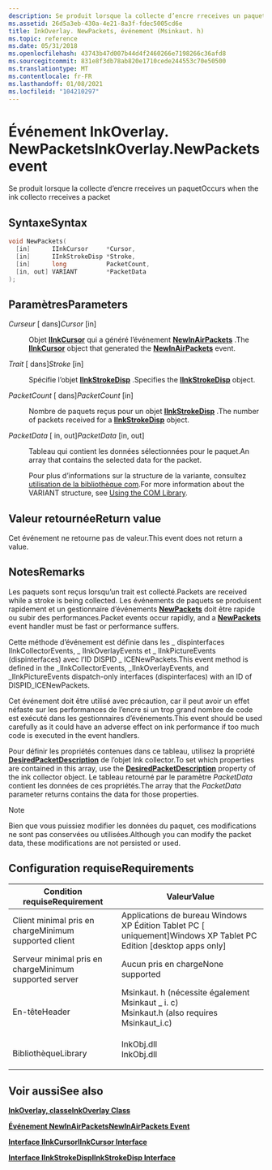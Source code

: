 ```yaml
---
description: Se produit lorsque la collecte d’encre rreceives un paquet.
ms.assetid: 26d5a3eb-430a-4e21-8a3f-fdec5005cd6e
title: InkOverlay. NewPackets, événement (Msinkaut. h)
ms.topic: reference
ms.date: 05/31/2018
ms.openlocfilehash: 43743b47d007b44d4f2460266e7198266c36afd8
ms.sourcegitcommit: 831e8f3db78ab820e1710cede244553c70e50500
ms.translationtype: MT
ms.contentlocale: fr-FR
ms.lasthandoff: 01/08/2021
ms.locfileid: "104210297"
---
```

# <a name="inkoverlaynewpackets-event"></a><span data-ttu-id="f1ca7-103">Événement InkOverlay. NewPackets</span><span class="sxs-lookup"><span data-stu-id="f1ca7-103">InkOverlay.NewPackets event</span></span>

<span data-ttu-id="f1ca7-104">Se produit lorsque la collecte d’encre rreceives un paquet</span><span class="sxs-lookup"><span data-stu-id="f1ca7-104">Occurs when the ink collecto rreceives a packet</span></span>

## <a name="syntax"></a><span data-ttu-id="f1ca7-105">Syntaxe</span><span class="sxs-lookup"><span data-stu-id="f1ca7-105">Syntax</span></span>


```C++
void NewPackets(
  [in]      IInkCursor     *Cursor,
  [in]      IInkStrokeDisp *Stroke,
  [in]      long           PacketCount,
  [in, out] VARIANT        *PacketData
);
```



## <a name="parameters"></a><span data-ttu-id="f1ca7-106">Paramètres</span><span class="sxs-lookup"><span data-stu-id="f1ca7-106">Parameters</span></span>

<dl> <dt>

<span data-ttu-id="f1ca7-107">*Curseur* \[ dans\]</span><span class="sxs-lookup"><span data-stu-id="f1ca7-107">*Cursor* \[in\]</span></span>
</dt> <dd>

<span data-ttu-id="f1ca7-108">Objet [**IInkCursor**](/windows/desktop/api/msinkaut/nn-msinkaut-iinkcursor) qui a généré l’événement [**NewInAirPackets**](inkcollector-newinairpackets.md) .</span><span class="sxs-lookup"><span data-stu-id="f1ca7-108">The [**IInkCursor**](/windows/desktop/api/msinkaut/nn-msinkaut-iinkcursor) object that generated the [**NewInAirPackets**](inkcollector-newinairpackets.md) event.</span></span>

</dd> <dt>

<span data-ttu-id="f1ca7-109">*Trait* \[ dans\]</span><span class="sxs-lookup"><span data-stu-id="f1ca7-109">*Stroke* \[in\]</span></span>
</dt> <dd>

<span data-ttu-id="f1ca7-110">Spécifie l’objet [**IInkStrokeDisp**](/windows/desktop/api/msinkaut/nn-msinkaut-iinkstrokedisp) .</span><span class="sxs-lookup"><span data-stu-id="f1ca7-110">Specifies the [**IInkStrokeDisp**](/windows/desktop/api/msinkaut/nn-msinkaut-iinkstrokedisp) object.</span></span>

</dd> <dt>

<span data-ttu-id="f1ca7-111">*PacketCount* \[ dans\]</span><span class="sxs-lookup"><span data-stu-id="f1ca7-111">*PacketCount* \[in\]</span></span>
</dt> <dd>

<span data-ttu-id="f1ca7-112">Nombre de paquets reçus pour un objet [**IInkStrokeDisp**](/windows/desktop/api/msinkaut/nn-msinkaut-iinkstrokedisp) .</span><span class="sxs-lookup"><span data-stu-id="f1ca7-112">The number of packets received for a [**IInkStrokeDisp**](/windows/desktop/api/msinkaut/nn-msinkaut-iinkstrokedisp) object.</span></span>

</dd> <dt>

<span data-ttu-id="f1ca7-113">*PacketData* \[ in, out\]</span><span class="sxs-lookup"><span data-stu-id="f1ca7-113">*PacketData* \[in, out\]</span></span>
</dt> <dd>

<span data-ttu-id="f1ca7-114">Tableau qui contient les données sélectionnées pour le paquet.</span><span class="sxs-lookup"><span data-stu-id="f1ca7-114">An array that contains the selected data for the packet.</span></span>

<span data-ttu-id="f1ca7-115">Pour plus d’informations sur la structure de la variante, consultez [utilisation de la bibliothèque com](using-the-com-library.md).</span><span class="sxs-lookup"><span data-stu-id="f1ca7-115">For more information about the VARIANT structure, see [Using the COM Library](using-the-com-library.md).</span></span>

</dd> </dl>

## <a name="return-value"></a><span data-ttu-id="f1ca7-116">Valeur retournée</span><span class="sxs-lookup"><span data-stu-id="f1ca7-116">Return value</span></span>

<span data-ttu-id="f1ca7-117">Cet événement ne retourne pas de valeur.</span><span class="sxs-lookup"><span data-stu-id="f1ca7-117">This event does not return a value.</span></span>

## <a name="remarks"></a><span data-ttu-id="f1ca7-118">Notes</span><span class="sxs-lookup"><span data-stu-id="f1ca7-118">Remarks</span></span>

<span data-ttu-id="f1ca7-119">Les paquets sont reçus lorsqu’un trait est collecté.</span><span class="sxs-lookup"><span data-stu-id="f1ca7-119">Packets are received while a stroke is being collected.</span></span> <span data-ttu-id="f1ca7-120">Les événements de paquets se produisent rapidement et un gestionnaire d’événements [**NewPackets**](inkcollector-newpackets.md) doit être rapide ou subir des performances.</span><span class="sxs-lookup"><span data-stu-id="f1ca7-120">Packet events occur rapidly, and a [**NewPackets**](inkcollector-newpackets.md) event handler must be fast or performance suffers.</span></span>

<span data-ttu-id="f1ca7-121">Cette méthode d’événement est définie dans les \_ dispinterfaces IInkCollectorEvents, \_ IInkOverlayEvents et \_ IInkPictureEvents (dispinterfaces) avec l’ID DISPID \_ ICENewPackets.</span><span class="sxs-lookup"><span data-stu-id="f1ca7-121">This event method is defined in the \_IInkCollectorEvents, \_IInkOverlayEvents, and \_IInkPictureEvents dispatch-only interfaces (dispinterfaces) with an ID of DISPID\_ICENewPackets.</span></span>

<span data-ttu-id="f1ca7-122">Cet événement doit être utilisé avec précaution, car il peut avoir un effet néfaste sur les performances de l’encre si un trop grand nombre de code est exécuté dans les gestionnaires d’événements.</span><span class="sxs-lookup"><span data-stu-id="f1ca7-122">This event should be used carefully as it could have an adverse effect on ink performance if too much code is executed in the event handlers.</span></span>

<span data-ttu-id="f1ca7-123">Pour définir les propriétés contenues dans ce tableau, utilisez la propriété [**DesiredPacketDescription**](/windows/desktop/api/msinkaut/nf-msinkaut-iinkcollector-get_desiredpacketdescription) de l’objet Ink collector.</span><span class="sxs-lookup"><span data-stu-id="f1ca7-123">To set which properties are contained in this array, use the [**DesiredPacketDescription**](/windows/desktop/api/msinkaut/nf-msinkaut-iinkcollector-get_desiredpacketdescription) property of the ink collector object.</span></span> <span data-ttu-id="f1ca7-124">Le tableau retourné par le paramètre *PacketData* contient les données de ces propriétés.</span><span class="sxs-lookup"><span data-stu-id="f1ca7-124">The array that the *PacketData* parameter returns contains the data for those properties.</span></span>

> [!Note]  
> <span data-ttu-id="f1ca7-125">Bien que vous puissiez modifier les données du paquet, ces modifications ne sont pas conservées ou utilisées.</span><span class="sxs-lookup"><span data-stu-id="f1ca7-125">Although you can modify the packet data, these modifications are not persisted or used.</span></span>

 

## <a name="requirements"></a><span data-ttu-id="f1ca7-126">Configuration requise</span><span class="sxs-lookup"><span data-stu-id="f1ca7-126">Requirements</span></span>



| <span data-ttu-id="f1ca7-127">Condition requise</span><span class="sxs-lookup"><span data-stu-id="f1ca7-127">Requirement</span></span> | <span data-ttu-id="f1ca7-128">Valeur</span><span class="sxs-lookup"><span data-stu-id="f1ca7-128">Value</span></span> |
|-------------------------------------|---------------------------------------------------------------------------------------------------------------------|
| <span data-ttu-id="f1ca7-129">Client minimal pris en charge</span><span class="sxs-lookup"><span data-stu-id="f1ca7-129">Minimum supported client</span></span><br/> | <span data-ttu-id="f1ca7-130">Applications de bureau Windows XP Édition Tablet PC \[ uniquement\]</span><span class="sxs-lookup"><span data-stu-id="f1ca7-130">Windows XP Tablet PC Edition \[desktop apps only\]</span></span><br/>                                                       |
| <span data-ttu-id="f1ca7-131">Serveur minimal pris en charge</span><span class="sxs-lookup"><span data-stu-id="f1ca7-131">Minimum supported server</span></span><br/> | <span data-ttu-id="f1ca7-132">Aucun pris en charge</span><span class="sxs-lookup"><span data-stu-id="f1ca7-132">None supported</span></span><br/>                                                                                           |
| <span data-ttu-id="f1ca7-133">En-tête</span><span class="sxs-lookup"><span data-stu-id="f1ca7-133">Header</span></span><br/>                   | <dl> <span data-ttu-id="f1ca7-134"><dt>Msinkaut. h (nécessite également Msinkaut \_ i. c)</dt></span><span class="sxs-lookup"><span data-stu-id="f1ca7-134"><dt>Msinkaut.h (also requires Msinkaut\_i.c)</dt></span></span> </dl> |
| <span data-ttu-id="f1ca7-135">Bibliothèque</span><span class="sxs-lookup"><span data-stu-id="f1ca7-135">Library</span></span><br/>                  | <dl> <span data-ttu-id="f1ca7-136"><dt>InkObj.dll</dt></span><span class="sxs-lookup"><span data-stu-id="f1ca7-136"><dt>InkObj.dll</dt></span></span> </dl>                               |



## <a name="see-also"></a><span data-ttu-id="f1ca7-137">Voir aussi</span><span class="sxs-lookup"><span data-stu-id="f1ca7-137">See also</span></span>

<dl> <dt>

[<span data-ttu-id="f1ca7-138">**InkOverlay, classe**</span><span class="sxs-lookup"><span data-stu-id="f1ca7-138">**InkOverlay Class**</span></span>](inkoverlay-class.md)
</dt> <dt>

[<span data-ttu-id="f1ca7-139">**Événement NewInAirPackets**</span><span class="sxs-lookup"><span data-stu-id="f1ca7-139">**NewInAirPackets Event**</span></span>](inkcollector-newinairpackets.md)
</dt> <dt>

[<span data-ttu-id="f1ca7-140">**Interface IInkCursor**</span><span class="sxs-lookup"><span data-stu-id="f1ca7-140">**IInkCursor Interface**</span></span>](/windows/desktop/api/msinkaut/nn-msinkaut-iinkcursor)
</dt> <dt>

[<span data-ttu-id="f1ca7-141">**Interface IInkStrokeDisp**</span><span class="sxs-lookup"><span data-stu-id="f1ca7-141">**IInkStrokeDisp Interface**</span></span>](/windows/desktop/api/msinkaut/nn-msinkaut-iinkstrokedisp)
</dt> </dl>

 

 




